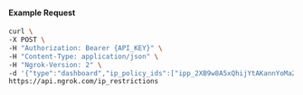 <!-- Code generated for API Clients. DO NOT EDIT. -->

#### Example Request

```bash
curl \
-X POST \
-H "Authorization: Bearer {API_KEY}" \
-H "Content-Type: application/json" \
-H "Ngrok-Version: 2" \
-d '{"type":"dashboard","ip_policy_ids":["ipp_2XB9w8A5xQhijYtAKannYoMa2lc"]}' \
https://api.ngrok.com/ip_restrictions
```
